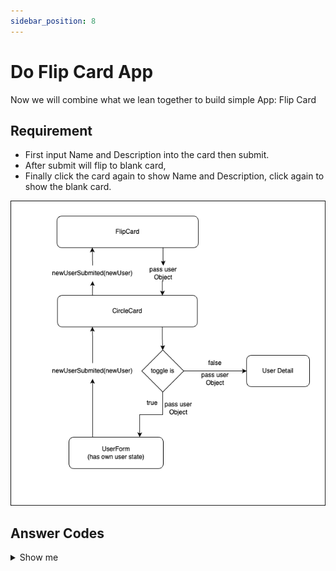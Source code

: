 ```yaml
---
sidebar_position: 8
---
```


# Do Flip Card App

Now we will combine what we lean together to build simple App: Flip Card

## Requirement

- First input Name and Description into the card then submit.
- After submit will flip to blank card,
- Finally click the card again to show Name and Description, click again to show the blank card.

![flip-card-diagram](./img/flip_card_di.png)

## Answer Codes
<details>
  <summary>Show me</summary>
  
  <details>
  <summary>Are you sure?</summary>
  
  <details>
  <summary>Did you really finished?</summary>
    
    https://www.youtube.com/watch?v=dQw4w9WgXcQ
  
</details>
</details>
</details>
